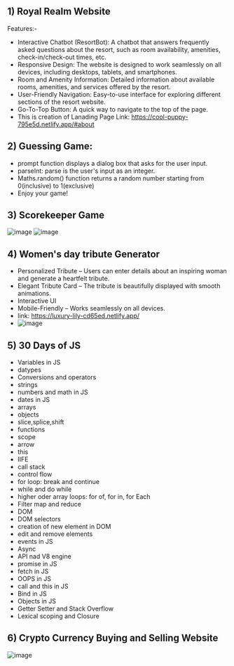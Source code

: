 ## 1) Royal Realm Website
  
  Features:-
- Interactive Chatbot (ResortBot): A chatbot that answers frequently asked questions about the resort, such as room availability, amenities, check-in/check-out times, etc.
- Responsive Design: The website is designed to work seamlessly on all devices, including desktops, tablets, and smartphones.
- Room and Amenity Information: Detailed information about available rooms, amenities, and services offered by the resort.
- User-Friendly Navigation: Easy-to-use interface for exploring different sections of the resort website.
- Go-To-Top Button: A quick way to navigate to the top of the page.
- This is creation of Lanading Page
  Link: https://cool-puppy-795e5d.netlify.app/#about


## 2) Guessing Game:
- prompt function displays a dialog box that asks for the user input.
- parseInt: parse is the user's input as an integer.
- Maths.random() function returns a random number starting from 0(inclusive) to 1(exclusive)
- Enjoy your game!


## 3) Scorekeeper Game
![image](https://github.com/user-attachments/assets/868fa8db-be0e-4a95-b408-ff168b23130e)  ![image](https://github.com/user-attachments/assets/3984a7d0-3672-49b4-be37-814e73f72e77)


## 4) Women's day tribute Generator
-  Personalized Tribute – Users can enter details about an inspiring woman and generate a heartfelt tribute.
-  Elegant Tribute Card – The tribute is beautifully displayed with smooth animations.
-  Interactive UI
-  Mobile-Friendly – Works seamlessly on all devices.
-  link: https://luxury-lily-cd65ed.netlify.app/
-  ![image](https://github.com/user-attachments/assets/156e327e-d7c1-42bd-ae3a-7ff207d2dec6)

  
## 5) 30 Days of JS
- Variables in JS
- datypes
- Conversions and operators
- strings
- numbers and math in JS
- dates in JS
- arrays
- objects
- slice,splice,shift
- functions
- scope
- arrow
- this
- IIFE
- call stack
- control flow
- for loop: break and continue
- while and do while
- higher oder array loops: for of, for in, for Each
- Filter map and reduce
- DOM
- DOM selectors
- creation of new element in DOM
- edit and remove elements
- events in JS
- Async
- API nad V8 engine
- promise in JS
- fetch in JS
- OOPS in JS
- call and this in JS
- Bind in JS
- Objects in JS
- Getter Setter and Stack Overflow
- Lexical scoping and Closure 

## 6) Crypto Currency Buying and Selling Website
![image](https://github.com/user-attachments/assets/5c56f625-4f4f-411c-88f6-98fe7b648774)
